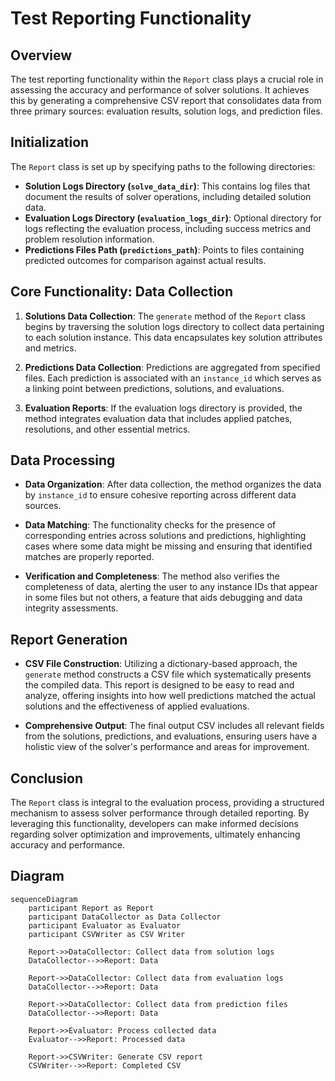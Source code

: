 # Test Reporting Functionality

## Overview

The test reporting functionality within the `Report` class plays a crucial role in assessing the accuracy and performance of solver solutions. It achieves this by generating a comprehensive CSV report that consolidates data from three primary sources: evaluation results, solution logs, and prediction files.

## Initialization

The `Report` class is set up by specifying paths to the following directories:

- **Solution Logs Directory (`solve_data_dir`)**: This contains log files that document the results of solver operations, including detailed solution data.
- **Evaluation Logs Directory (`evaluation_logs_dir`)**: Optional directory for logs reflecting the evaluation process, including success metrics and problem resolution information.
- **Predictions Files Path (`predictions_path`)**: Points to files containing predicted outcomes for comparison against actual results.

## Core Functionality: Data Collection

1. **Solutions Data Collection**: The `generate` method of the `Report` class begins by traversing the solution logs directory to collect data pertaining to each solution instance. This data encapsulates key solution attributes and metrics.

2. **Predictions Data Collection**: Predictions are aggregated from specified files. Each prediction is associated with an `instance_id` which serves as a linking point between predictions, solutions, and evaluations.

3. **Evaluation Reports**: If the evaluation logs directory is provided, the method integrates evaluation data that includes applied patches, resolutions, and other essential metrics.

## Data Processing

- **Data Organization**: After data collection, the method organizes the data by `instance_id` to ensure cohesive reporting across different data sources.

- **Data Matching**: The functionality checks for the presence of corresponding entries across solutions and predictions, highlighting cases where some data might be missing and ensuring that identified matches are properly reported.

- **Verification and Completeness**: The method also verifies the completeness of data, alerting the user to any instance IDs that appear in some files but not others, a feature that aids debugging and data integrity assessments.

## Report Generation

- **CSV File Construction**: Utilizing a dictionary-based approach, the `generate` method constructs a CSV file which systematically presents the compiled data. This report is designed to be easy to read and analyze, offering insights into how well predictions matched the actual solutions and the effectiveness of applied evaluations.

- **Comprehensive Output**: The final output CSV includes all relevant fields from the solutions, predictions, and evaluations, ensuring users have a holistic view of the solver's performance and areas for improvement.

## Conclusion

The `Report` class is integral to the evaluation process, providing a structured mechanism to assess solver performance through detailed reporting. By leveraging this functionality, developers can make informed decisions regarding solver optimization and improvements, ultimately enhancing accuracy and performance.

## Diagram

```mermaid
sequenceDiagram
    participant Report as Report
    participant DataCollector as Data Collector
    participant Evaluator as Evaluator
    participant CSVWriter as CSV Writer
    
    Report->>DataCollector: Collect data from solution logs
    DataCollector-->>Report: Data

    Report->>DataCollector: Collect data from evaluation logs
    DataCollector-->>Report: Data

    Report->>DataCollector: Collect data from prediction files
    DataCollector-->>Report: Data

    Report->>Evaluator: Process collected data
    Evaluator-->>Report: Processed data

    Report->>CSVWriter: Generate CSV report
    CSVWriter-->>Report: Completed CSV
```
